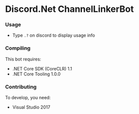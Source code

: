 # Discord.Net ChannelLinkerBot

### Usage
- Type `.?` on discord to display usage info

### Compiling
This bot requires:
- .NET Core SDK (CoreCLR) 1.1
- .NET Core Tooling 1.0.0

### Contributing
To develop, you need:
- Visual Studio 2017
